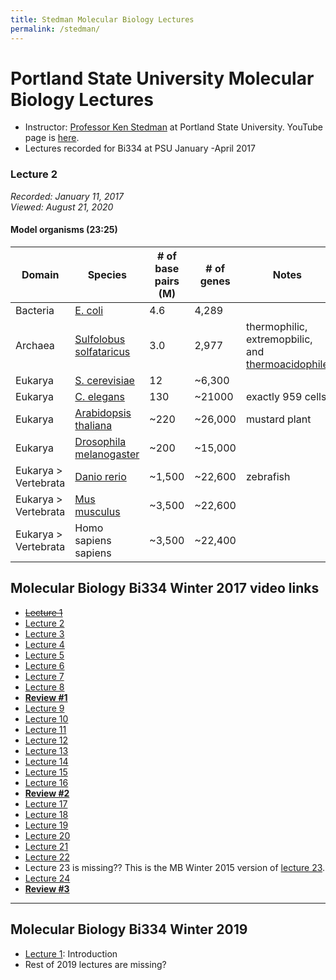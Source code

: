 ```yaml
---
title: Stedman Molecular Biology Lectures
permalink: /stedman/
---
```


# Portland State University Molecular Biology Lectures
* Instructor: [Professor Ken Stedman](https://www.extremeviruses.org/people) at Portland State University. YouTube page is [here]().
* Lectures recorded for Bi334 at PSU January -April 2017


### Lecture 2
*Recorded: January 11, 2017<br>
Viewed: August 21, 2020*
#### Model organisms (23:25)
| Domain               | Species                                                                          | # of base pairs (M) | # of genes | Notes                                                                                               |
|----------------------|----------------------------------------------------------------------------------|---------------------|------------|-----------------------------------------------------------------------------------------------------|
| Bacteria             | [E. coli](https://en.wikipedia.org/wiki/Escherichia_coli)                        | 4.6                 | 4,289      |                                                                                                     |
| Archaea              | [Sulfolobus solfataricus](https://en.wikipedia.org/wiki/Sulfolobus_solfataricus) | 3.0                 | 2,977      | thermophilic, extremopbilic, and [thermoacidophile](https://en.wikipedia.org/wiki/Thermoacidophile) |
| Eukarya              | [S. cerevisiae](https://en.wikipedia.org/wiki/Saccharomyces_cerevisiae)          | 12                  | ~6,300     |                                                                                                     |
| Eukarya              | [C. elegans](https://en.wikipedia.org/wiki/Caenorhabditis_elegans)                | 130                 | ~21000     | exactly 959 cells                                                                                   |
| Eukarya              | [Arabidopsis thaliana](https://en.wikipedia.org/wiki/Arabidopsis_thaliana)       | ~220                | ~26,000    | mustard plant                                                                                       |
| Eukarya              | [Drosophila melanogaster](https://en.wikipedia.org/wiki/Drosophila_melanogaster) | ~200                | ~15,000    |                                                                                                     |
| Eukarya > Vertebrata | [Danio rerio](https://en.wikipedia.org/wiki/Zebrafish)                           | ~1,500              | ~22,600    | zebrafish                                                                                           |
| Eukarya > Vertebrata | [Mus musculus](https://en.wikipedia.org/wiki/House_mouse)                        | ~3,500              | ~22,600    |                                                                                                     |
| Eukarya > Vertebrata | Homo sapiens sapiens                                                             | ~3,500              | ~22,400    |                                                                                                     |
	 

## Molecular Biology Bi334 Winter 2017 video links
* <del>[Lecture 1](https://youtu.be/BU_-o4g6WeE)</del>
* [Lecture 2](https://youtu.be/H1egC1mxXZg)
* [Lecture 3](https://youtu.be/e4E9kQPks9k)
* [Lecture 4](https://youtu.be/y2s9L4WJYN0)
* [Lecture 5](https://youtu.be/oZX4dV4RAmE)
* [Lecture 6](https://youtu.be/aVJeKqS4yus)
* [Lecture 7](https://youtu.be/YsBjFEc_9jo)
* [Lecture 8](https://youtu.be/OzkeLDYh0DE)
* [**Review #1**](https://youtu.be/0zHWCewKUCU)
* [Lecture 9](https://youtu.be/deuMy31kP7M)
* [Lecture 10](https://youtu.be/qkw0Dl8vq5Q)
* [Lecture 11](https://youtu.be/nYRv9g84yIc)
* [Lecture 12](https://youtu.be/ppsOLJ2aP6Q)
* [Lecture 13](https://youtu.be/iueYZB20xvk)
* [Lecture 14](https://youtu.be/F7MOTQnpVZ0)
* [Lecture 15](https://youtu.be/OalDTaImVSY)
* [Lecture 16](https://youtu.be/N_J2RjTNZCk)
* [**Review #2**](https://youtu.be/5lkNFM4DA6k)
* [Lecture 17](https://youtu.be/Ttb3Cb1G998)
* [Lecture 18](https://youtu.be/J9T-PrMo_nA)
* [Lecture 19](https://youtu.be/x5CmjNEesNo)
* [Lecture 20](https://youtu.be/9uYqbZ7KQXE)
* [Lecture 21](https://youtu.be/-jQSyUs7lc8)
* [Lecture 22](https://youtu.be/xXY2I0uijpA)
* Lecture 23 is missing?? This is the MB Winter 2015 version of [lecture 23](https://youtu.be/AKahJ3RX7fE).
* [Lecture 24](https://youtu.be/AbSmjBgt3e4)
* [**Review #3**](https://youtu.be/lvT40Zcu3eY)


---
## Molecular Biology Bi334 Winter 2019
* [Lecture 1](https://www.youtube.com/watch?v=qm7AvX-jyTg): Introduction
* Rest of 2019 lectures are missing?

